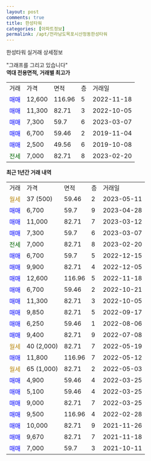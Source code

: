 ```yaml
---
layout: post
comments: true
title: 한성타워
categories: [아파트정보]
permalink: /apt/전라남도목포시산정동한성타워
---
```


한성타워 실거래 상세정보

<script type="text/javascript">
  google.charts.load('current', {'packages':['line', 'corechart']});
  google.charts.setOnLoadCallback(drawChart);

  function drawChart() {
    var data = new google.visualization.DataTable();
    data.addColumn('date', '거래일');
    data.addColumn('number', "매매");
    data.addColumn('number', "전세");
    data.addColumn('number', "전매");

    data.addRows([[new Date(Date.parse("2023-05-11")), null, null, null], [new Date(Date.parse("2023-04-28")), 6700, null, null], [new Date(Date.parse("2023-03-12")), 11000, null, null], [new Date(Date.parse("2023-03-07")), 7300, null, null], [new Date(Date.parse("2023-02-20")), null, 7000, null], [new Date(Date.parse("2022-12-15")), 6700, null, null], [new Date(Date.parse("2022-12-05")), 9900, null, null], [new Date(Date.parse("2022-11-18")), 12600, null, null], [new Date(Date.parse("2022-10-21")), 6700, null, null], [new Date(Date.parse("2022-10-05")), 11300, null, null], [new Date(Date.parse("2022-09-17")), 9850, null, null], [new Date(Date.parse("2022-08-06")), 6250, null, null], [new Date(Date.parse("2022-07-08")), 9400, null, null], [new Date(Date.parse("2022-05-19")), null, null, null], [new Date(Date.parse("2022-05-12")), 11800, null, null], [new Date(Date.parse("2022-05-03")), null, null, null], [new Date(Date.parse("2022-03-25")), 4900, null, null], [new Date(Date.parse("2022-03-25")), 5100, null, null], [new Date(Date.parse("2022-03-25")), 9000, null, null], [new Date(Date.parse("2022-02-28")), 9500, null, null], [new Date(Date.parse("2021-11-26")), 10000, null, null], [new Date(Date.parse("2021-11-18")), 9670, null, null], [new Date(Date.parse("2021-10-11")), 7000, null, null]]);

    var options = {
      hAxis: {
        format: 'yyyy/MM/dd'
      },    
      lineWidth: 0,
      pointsVisible: true,    
      title: '최근 1년간 유형별 실거래가 분포',
      legend: { position: 'bottom' }
    };

    var formatter = new google.visualization.NumberFormat({pattern:'###,###'} );
    formatter.format(data, 1);
    formatter.format(data, 2);
    
    setTimeout(function() {
        var chart = new google.visualization.LineChart(document.getElementById('columnchart_material'));
        chart.draw(data, (options));
        document.getElementById('loading').style.display = 'none';
    }, 200);
  }
</script>


<div id="loading" style="z-index:20; display: block; margin-left: 0px">"그래프를 그리고 있습니다"</div>
<div id="columnchart_material" style="width: 95%; margin-left: 0px; display: block"></div>
<!-- contents start -->
<b>역대 전용면적, 거래별 최고가</b>
<table class="sortable">
    <tr>
      <td>거래</td>
      <td>가격</td>
      <td>면적</td>
      <td>층</td>
      <td>거래일</td>
    </tr>
        <tr>
          <td><a style="color: blue">매매</a></td>
          <td>12,600</td>
          <td>116.96</td>
          <td>5</td>
          <td>2022-11-18</td>
        </tr>            <tr>
          <td><a style="color: blue">매매</a></td>
          <td>11,300</td>
          <td>82.71</td>
          <td>3</td>
          <td>2022-10-05</td>
        </tr>            <tr>
          <td><a style="color: blue">매매</a></td>
          <td>7,300</td>
          <td>59.7</td>
          <td>6</td>
          <td>2023-03-07</td>
        </tr>            <tr>
          <td><a style="color: blue">매매</a></td>
          <td>6,700</td>
          <td>59.46</td>
          <td>2</td>
          <td>2019-11-04</td>
        </tr>            <tr>
          <td><a style="color: blue">매매</a></td>
          <td>2,500</td>
          <td>49.56</td>
          <td>6</td>
          <td>2019-10-08</td>
        </tr>        
        <tr>
              <td><a style="color: darkgreen">전세</a></td>
              <td>7,000</td>
              <td>82.71</td>
              <td>8</td>
              <td>2023-02-20</td>
            </tr>        
    
</table>

<b>최근 1년간 거래 내역</b>

<table class="sortable">
    <tr>
      <td>거래</td>
      <td>가격</td>
      <td>면적</td>
      <td>층</td>
      <td>거래일</td>
    </tr>
    <tr>
      <td><a style="color: darkgoldenrod">월세</a></td>
      <td>37 (500)</td>
      <td>59.46</td>
      <td>2</td>
      <td>2023-05-11</td>
    </tr>          <tr>
      <td><a style="color: blue">매매</a></td>
      <td>6,700</td>
      <td>59.7</td>
      <td>9</td>
      <td>2023-04-28</td>
    </tr>          <tr>
      <td><a style="color: blue">매매</a></td>
      <td>11,000</td>
      <td>82.71</td>
      <td>7</td>
      <td>2023-03-12</td>
    </tr>          <tr>
      <td><a style="color: blue">매매</a></td>
      <td>7,300</td>
      <td>59.7</td>
      <td>6</td>
      <td>2023-03-07</td>
    </tr>          <tr>
      <td><a style="color: darkgreen">전세</a></td>
      <td>7,000</td>
      <td>82.71</td>
      <td>8</td>
      <td>2023-02-20</td>
    </tr>          <tr>
      <td><a style="color: blue">매매</a></td>
      <td>6,700</td>
      <td>59.7</td>
      <td>5</td>
      <td>2022-12-15</td>
    </tr>          <tr>
      <td><a style="color: blue">매매</a></td>
      <td>9,900</td>
      <td>82.71</td>
      <td>4</td>
      <td>2022-12-05</td>
    </tr>          <tr>
      <td><a style="color: blue">매매</a></td>
      <td>12,600</td>
      <td>116.96</td>
      <td>5</td>
      <td>2022-11-18</td>
    </tr>          <tr>
      <td><a style="color: blue">매매</a></td>
      <td>6,700</td>
      <td>59.46</td>
      <td>2</td>
      <td>2022-10-21</td>
    </tr>          <tr>
      <td><a style="color: blue">매매</a></td>
      <td>11,300</td>
      <td>82.71</td>
      <td>3</td>
      <td>2022-10-05</td>
    </tr>          <tr>
      <td><a style="color: blue">매매</a></td>
      <td>9,850</td>
      <td>82.71</td>
      <td>5</td>
      <td>2022-09-17</td>
    </tr>          <tr>
      <td><a style="color: blue">매매</a></td>
      <td>6,250</td>
      <td>59.46</td>
      <td>1</td>
      <td>2022-08-06</td>
    </tr>          <tr>
      <td><a style="color: blue">매매</a></td>
      <td>9,400</td>
      <td>82.71</td>
      <td>9</td>
      <td>2022-07-08</td>
    </tr>          <tr>
      <td><a style="color: darkgoldenrod">월세</a></td>
      <td>40 (2,000)</td>
      <td>82.71</td>
      <td>7</td>
      <td>2022-05-19</td>
    </tr>          <tr>
      <td><a style="color: blue">매매</a></td>
      <td>11,800</td>
      <td>116.96</td>
      <td>7</td>
      <td>2022-05-12</td>
    </tr>          <tr>
      <td><a style="color: darkgoldenrod">월세</a></td>
      <td>65 (1,000)</td>
      <td>82.71</td>
      <td>2</td>
      <td>2022-05-03</td>
    </tr>          <tr>
      <td><a style="color: blue">매매</a></td>
      <td>4,900</td>
      <td>59.46</td>
      <td>4</td>
      <td>2022-03-25</td>
    </tr>          <tr>
      <td><a style="color: blue">매매</a></td>
      <td>5,100</td>
      <td>59.46</td>
      <td>4</td>
      <td>2022-03-25</td>
    </tr>          <tr>
      <td><a style="color: blue">매매</a></td>
      <td>9,000</td>
      <td>82.71</td>
      <td>7</td>
      <td>2022-03-25</td>
    </tr>          <tr>
      <td><a style="color: blue">매매</a></td>
      <td>9,500</td>
      <td>116.96</td>
      <td>4</td>
      <td>2022-02-28</td>
    </tr>          <tr>
      <td><a style="color: blue">매매</a></td>
      <td>10,000</td>
      <td>82.71</td>
      <td>9</td>
      <td>2021-11-26</td>
    </tr>          <tr>
      <td><a style="color: blue">매매</a></td>
      <td>9,670</td>
      <td>82.71</td>
      <td>7</td>
      <td>2021-11-18</td>
    </tr>          <tr>
      <td><a style="color: blue">매매</a></td>
      <td>7,000</td>
      <td>59.7</td>
      <td>3</td>
      <td>2021-10-11</td>
    </tr>      </table>
<!-- contents end -->    

